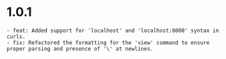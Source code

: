 # 1.0.1
    - feat: Added support for 'localhost' and 'localhost:8000' syntax in curls.
    - fix: Refactored the formatting for the 'view' command to ensure proper parsing and presence of '\' at newlines.
